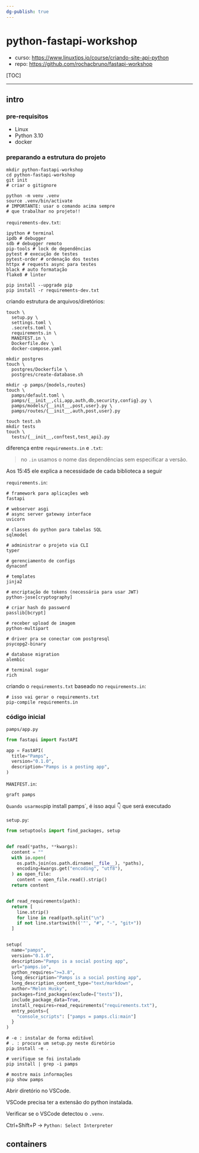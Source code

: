 ```yaml
---
dg-publish: true
---
```

# python-fastapi-workshop

- curso: <https://www.linuxtips.io/course/criando-site-api-python>
- repo: <https://github.com/rochacbruno/fastapi-workshop>

[TOC]

---

## intro

### pre-requisitos

- Linux
- Python 3.10
- docker


### preparando a estrutura do projeto

```shell
mkdir python-fastapi-workshop
cd python-fastapi-workshop
git init
# criar o gitignore

python -m venv .venv
source .venv/bin/activate
# IMPORTANTE: usar o comando acima sempre
# que trabalhar no projeto!!
```

`requirements-dev.txt`:
```
ipython # terminal
ipdb # debugger
sdb # debugger remoto
pip-tools # lock de dependências
pytest # execução de testes
pytest-order # ordenação dos testes
httpx # requests async para testes
black # auto formatação
flake8 # linter
```

```shell
pip install --upgrade pip
pip install -r requirements-dev.txt
```

criando estrutura de arquivos/diretórios:
```shell
touch \
  setup.py \
  settings.toml \
  .secrets.toml \
  requirements.in \
  MANIFEST.in \
  Dockerfile.dev \
  docker-compose.yaml
  
mkdir postgres
touch \
  postgres/Dockerfile \
  postgres/create-database.sh

mkdir -p pamps/{models,routes}
touch \
  pamps/default.toml \
  pamps/{__init__,cli,app,auth,db,security,config}.py \
  pamps/models/{__init__,post,user}.py \
  pamps/routes/{__init__,auth,post,user}.py

touch test.sh
mkdir tests
touch \
  tests/{__init__,conftest,test_api}.py
```

diferença entre `requirements.in` e `.txt`:

> no `.in` usamos o nome das dependências sem especificar a versão.

Aos 15:45 ele explica a necessidade de cada biblioteca a seguir

`requirements.in`:
```
# framework para aplicações web
fastapi

# webserver asgi
# async server gateway interface
uvicorn

# classes do python para tabelas SQL
sqlmodel

# administrar o projeto via CLI
typer

# gerenciamento de configs
dynaconf

# templates
jinja2

# encriptação de tokens (necessária para usar JWT)
python-jose[cryptography]

# criar hash do password
passlib[bcrypt]

# receber upload de imagem
python-multipart

# driver pra se conectar com postgresql
psycopg2-binary

# database migration
alembic

# terminal sugar
rich
```

criando o `requirements.txt` baseado no `requirements.in`:
```shell
# isso vai gerar o requirements.txt
pip-compile requirements.in
```

### código inicial

`pamps/app.py`
```py
from fastapi import FastAPI

app = FastAPI(
  title="Pamps",
  version="0.1.0",
  description="Pamps is a posting app",
)
```


`MANIFEST.in`:
```
graft pamps
```

`
Quando usarmos `pip install pamps`, é isso aqui 👇 que será executado

`setup.py`:
```py
from setuptools import find_packages, setup


def read(*paths, **kwargs):
  content = ""
  with io.open(
    os.path.join(os.path.dirname(__file__), *paths),
    encoding=kwargs.get("encoding", "utf8"),
  ) as open_file:
    content = open_file.read().strip()
  return content


def read_requirements(path):
  return [
    line.strip()
    for line in read(path.split("\n")
    if not line.startswith(('"', "#", "-", "git+"))
  ]


setup(
  name="pamps",
  version="0.1.0",
  description="Pamps is a social posting app",
  url="pamps.io",
  python_requires=">=3.8",
  long_description="Pamps is a social posting app",
  long_description_content_type="text/markdown",
  author="Melon Husky",
  packages=find_packages(exclude=["tests"]),
  include_package_data=True,
  install_requires=read_requirements("requirements.txt"),
  entry_points={
    "console_scripts": ["pamps = pamps.cli:main"]
  }
)
```

```shell
# -e : instalar de forma editável
# . : procura um setup.py neste diretório 
pip install -e .

# verifique se foi instalado
pip install | grep -i pamps

# mostre mais informações
pip show pamps
```


Abrir diretório no VSCode.

VSCode precisa ter a extensão do python instalada.

Verificar se o VSCode detectou o `.venv`.

Ctrl+Shift+P -> `Python: Select Interpreter`


## containers



